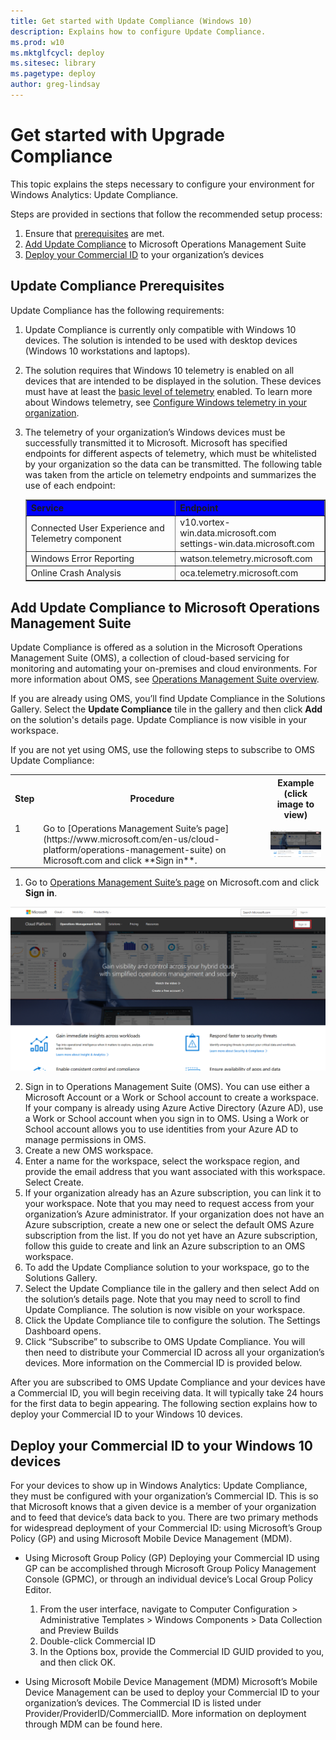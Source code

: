 ```yaml
---
title: Get started with Update Compliance (Windows 10)
description: Explains how to configure Update Compliance.
ms.prod: w10
ms.mktglfcycl: deploy
ms.sitesec: library
ms.pagetype: deploy
author: greg-lindsay
---
```


# Get started with Upgrade Compliance

This topic explains the steps necessary to configure your environment for Windows Analytics: Update Compliance. 

Steps are provided in sections that follow the recommended setup process:
1.	Ensure that [prerequisites](#update-compliance-prerequisites) are met.
2.	[Add Update Compliance](#add-update-compliance-to-microsoft-operatiions-management-suite) to Microsoft Operations Management Suite
3.	[Deploy your Commercial ID](#deploy-your-commercial-id-to-your-windows-10-devices) to your organization’s devices

## Update Compliance Prerequisites

Update Compliance has the following requirements: 
1. Update Compliance is currently only compatible with Windows 10 devices. The solution is intended to be used with desktop devices (Windows 10 workstations and laptops). 
2. The solution requires that Windows 10 telemetry is enabled on all devices that are intended to be displayed in the solution. These devices must have at least the [basic level of telemetry](https://technet.microsoft.com/itpro/windows/manage/configure-windows-telemetry-in-your-organization#basic-level) enabled. To learn more about Windows telemetry, see [Configure Windows telemetry in your organization](configure-windows-telemetry-in-your-organization.md). 
3. The telemetry of your organization’s Windows devices must be successfully transmitted it to Microsoft. Microsoft has specified endpoints for different aspects of telemetry, which must be whitelisted by your organization so the data can be transmitted. The following table was taken from the article on telemetry endpoints and summarizes the use of each endpoint:

    <TABLE BORDER=1>
    <TR><TH BGCOLOR=blue>Service<TH BGCOLOR=blue>Endpoint
    <TR><TD>Connected User Experience and Telemetry component<TD>v10.vortex-win.data.microsoft.com
    <BR>settings-win.data.microsoft.com
    <TR><TD>Windows Error Reporting	<TD>watson.telemetry.microsoft.com
    <TR><TD>Online Crash Analysis	<TD>oca.telemetry.microsoft.com
    </TABLE>

## Add Update Compliance to Microsoft Operations Management Suite

Update Compliance is offered as a solution in the Microsoft Operations Management Suite (OMS), a collection of cloud-based servicing for monitoring and automating your on-premises and cloud environments. For more information about OMS, see [Operations Management Suite overview](https://azure.microsoft.com/en-us/documentation/articles/operations-management-suite-overview/). 

If you are already using OMS, you’ll find Update Compliance in the Solutions Gallery. Select the **Update Compliance** tile in the gallery and then click **Add** on the solution's details page. Update Compliance is now visible in your workspace.

If you are not yet using OMS, use the following steps to subscribe to OMS Update Compliance:

<TABLE>
<TR><TH>Step<TH>Procedure<TH>Example (click image to view)
<TR><TD VALIGN=top>1<TD VALIGN=top>Go to [Operations Management Suite’s page](https://www.microsoft.com/en-us/cloud-platform/operations-management-suite) on Microsoft.com and click **Sign in**.<TD><A HREF="images/uc-02.png" target="_blank"><img src="images/uc-02.png" width="213"></A>
</TABLE>

1.	Go to [Operations Management Suite’s page](https://www.microsoft.com/en-us/cloud-platform/operations-management-suite) on Microsoft.com and click **Sign in**.

![OMS](images/uc-02.png)

2.	Sign in to Operations Management Suite (OMS). You can use either a Microsoft Account or a Work or School account to create a workspace. If your company is already using Azure Active Directory (Azure AD), use a Work or School account when you sign in to OMS. Using a Work or School account allows you to use identities from your Azure AD to manage permissions in OMS.
3.	Create a new OMS workspace. 
4.	Enter a name for the workspace, select the workspace region, and provide the email address that you want associated with this workspace. Select Create.
5.	If your organization already has an Azure subscription, you can link it to your workspace. Note that you may need to request access from your organization’s Azure administrator. If your organization does not have an Azure subscription, create a new one or select the default OMS Azure subscription from the list. If you do not yet have an Azure subscription, follow this guide to create and link an Azure subscription to an OMS workspace.
6.	To add the Update Compliance solution to your workspace, go to the Solutions Gallery. 
7.	Select the Update Compliance tile in the gallery and then select Add on the solution’s details page. Note that you may need to scroll to find Update Compliance. The solution is now visible on your workspace. 
8.	Click the Update Compliance tile to configure the solution. The Settings Dashboard opens.
9.	Click “Subscribe” to subscribe to OMS Update Compliance. You will then need to distribute your Commercial ID across all your organization’s devices. More information on the Commercial ID is provided below.

After you are subscribed to OMS Update Compliance and your devices have a Commercial ID, you will begin receiving data. It will typically take 24 hours for the first data to begin appearing. The following section explains how to deploy your Commercial ID to your Windows 10 devices.

## Deploy your Commercial ID to your Windows 10 devices

For your devices to show up in Windows Analytics: Update Compliance, they must be configured with your organization’s Commercial ID. This is so that Microsoft knows that a given device is a member of your organization and to feed that device’s data back to you. There are two primary methods for widespread deployment of your Commercial ID: using Microsoft’s Group Policy (GP) and using Microsoft Mobile Device Management (MDM). 

- Using Microsoft Group Policy (GP)
Deploying your Commercial ID using GP can be accomplished through Microsoft Group Policy Management Console (GPMC), or through an individual device’s Local Group Policy Editor.
    1. From the user interface, navigate to Computer Configuration > Administrative Templates > Windows Components > Data Collection and Preview Builds
    2. Double-click Commercial ID
    3. In the Options box, provide the Commercial ID GUID provided to you, and then click OK.

- Using Microsoft Mobile Device Management (MDM)
Microsoft’s Mobile Device Management can be used to deploy your Commercial ID to your organization’s devices. The Commercial ID is listed under Provider/ProviderID/CommercialID. More information on deployment through MDM can be found here.  


